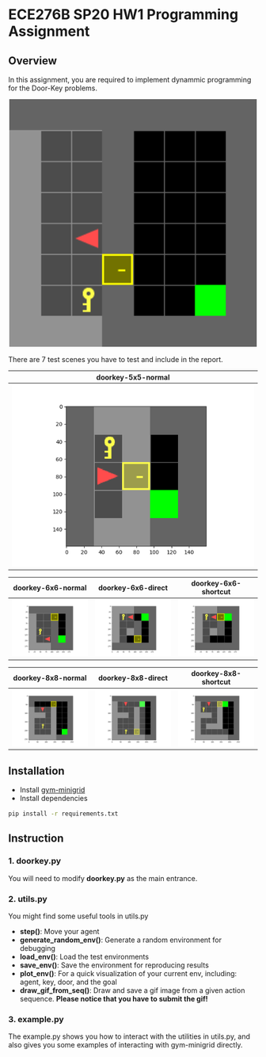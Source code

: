 # ECE276B SP20 HW1 Programming Assignment

## Overview
In this assignment, you are required to implement dynammic programming for the Door-Key problems.
<p align="center">
<img src="gif_old/doorkey.gif" alt="Door-key Problem" width="500"/></br>
</p>

There are 7 test scenes you have to test and include in the report.

| doorkey-5x5-normal |
|:----------------:|
| <img src="imgs/doorkey-5x5-normal.png"> |

| doorkey-6x6-normal   | doorkey-6x6-direct | doorkey-6x6-shortcut |
|:----------------:|:------------------:|:----------------:|
| <img src="imgs/doorkey-6x6-normal.png"> | <img src="imgs/doorkey-6x6-direct.png" > |<img src="imgs/doorkey-6x6-shortcut.png" >|

| doorkey-8x8-normal   | doorkey-8x8-direct | doorkey-8x8-shortcut |
|:----------------:|:------------------:|:----------------:|
| <img src="imgs/doorkey-8x8-normal.png"> | <img src="imgs/doorkey-8x8-direct.png" > |<img src="imgs/doorkey-8x8-shortcut.png" >|

## Installation

- Install [gym-minigrid](https://github.com/maximecb/gym-minigrid)
- Install dependencies
```bash
pip install -r requirements.txt
```

## Instruction
### 1. doorkey.py
You will need to modify **doorkey.py** as the main entrance.

### 2. utils.py
You might find some useful tools in utils.py
- **step()**: Move your agent
- **generate_random_env()**: Generate a random environment for debugging
- **load_env()**: Load the test environments
- **save_env()**: Save the environment for reproducing results
- **plot_env()**: For a quick visualization of your current env, including: agent, key, door, and the goal
- **draw_gif_from_seq()**: Draw and save a gif image from a given action sequence. **Please notice that you have to submit the gif!**

### 3. example.py
The example.py shows you how to interact with the utilities in utils.py, and also gives you some examples of interacting with gym-minigrid directly.
